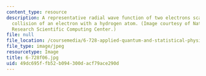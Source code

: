 ```yaml
---
content_type: resource
description: A representative radial wave function of two electrons scattered in the
  collision of an electron with a hydrogen atom. (Image courtesy of National Energy
  Research Scientific Computing Center.)
file: null
file_location: /coursemedia/6-728-applied-quantum-and-statistical-physics-fall-2006/49dc695ffb52b094300dacf79ace290d_6-728f06.jpg
file_type: image/jpeg
resourcetype: Image
title: 6-728f06.jpg
uid: 49dc695f-fb52-b094-300d-acf79ace290d
---
```


